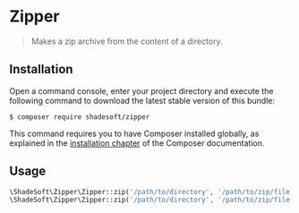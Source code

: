 # Zipper

> Makes a zip archive from the content of a directory.

## Installation

Open a command console, enter your project directory and execute the
following command to download the latest stable version of this bundle:

```console
$ composer require shadesoft/zipper
```

This command requires you to have Composer installed globally, as explained
in the [installation chapter](https://getcomposer.org/doc/00-intro.md)
of the Composer documentation.

## Usage

```php
\ShadeSoft\Zipper\Zipper::zip('/path/to/directory', '/path/to/zip/file');
\ShadeSoft\Zipper\Zipper::zip('/path/to/directory', '/path/to/zip/file', 'CP852'); // file names in zip file will be converted to East-European
```
